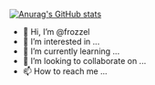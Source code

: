 [![Anurag's GitHub stats](https://github-readme-stats.vercel.app/api?username=anuraghazra)](https://github.com/anuraghazra/github-readme-stats)


- 👋 Hi, I’m @frozzel
- 👀 I’m interested in ...
- 🌱 I’m currently learning ...
- 💞️ I’m looking to collaborate on ...
- 📫 How to reach me ...

<!---
frozzel/frozzel is a ✨ special ✨ repository because its `README.md` (this file) appears on your GitHub profile.
You can click the Preview link to take a look at your changes.
--->
